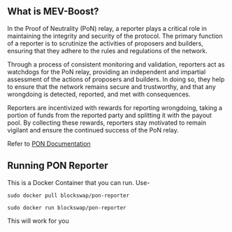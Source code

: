 ## What is MEV-Boost?

In the Proof of Neutrality (PoN) relay, a reporter plays a critical role in maintaining the integrity and security of the protocol. The primary function of a reporter is to scrutinize the activities of proposers and builders, ensuring that they adhere to the rules and regulations of the network.

Through a process of consistent monitoring and validation, reporters act as watchdogs for the PoN relay, providing an independent and impartial assessment of the actions of proposers and builders. In doing so, they help to ensure that the network remains secure and trustworthy, and that any wrongdoing is detected, reported, and met with consequences.

Reporters are incentivized with rewards for reporting wrongdoing, taking a portion of funds from the reported party and splitting it with the payout pool. By collecting these rewards, reporters stay motivated to remain vigilant and ensure the continued success of the PoN relay.

Refer to [PON Documentation](https://docs.ponrelay.com/pon/report)

## Running PON Reporter

This is a Docker Container that you can run. Use-

`sudo docker pull blockswap/pon-reporter`

`sudo docker run blockswap/pon-reporter`

This will work for you